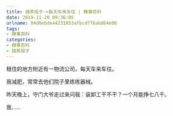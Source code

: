 ```yaml
---
title: 搞笑段子->每天车来车往 | 糗事百科
date: 2019-11-20 09:36:05
urlname: 04d8ebde44231853afbcd776abd64e06
tags: 
- 糗事百科
categories:
- 糗事百科
- 搞笑段子
---
```

租住的地方附近有一物流公司，每天车来车往。

我减肥，常常去他们院子里练练器械。

昨天晚上，守门大爷走过来问我：装卸工干不干？一个月能挣七八千。

我……


